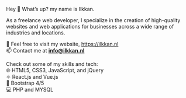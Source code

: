 <p>Hey 👋 What’s up? my name is Ilkkan.</p>
<p>As a freelance web developer, I specialize in the creation of high-quality websites and web applications for businesses across a wide range of industries and locations.</p>
<p>👨 Feel free to visit my website, <a href="https://ilkkan.nl">https://ilkkan.nl</a><br>
📫 Contact me at <strong><a href="mailto:info@ilkkan.nl">info@ilkkan.nl</a></strong></p>
<p>Check out some of my skills and tech:<br>
🌐 HTML5, CSS3, JavaScript, and jQuery<br>
⚛️ React.js and Vue.js<br>
🔧 Bootstrap 4/5<br>
💻 PHP and MYSQL</p>
